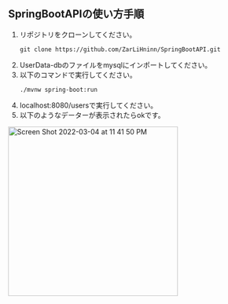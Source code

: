 ## SpringBootAPIの使い方手順
1. リポジトリをクローンしてください。
   ```
   git clone https://github.com/ZarLiHninn/SpringBootAPI.git
   ```
2. UserData-dbのファイルをmysqlにインポートしてください。
3. 以下のコマンドで実行してください。
   ```
   ./mvnw spring-boot:run
   ```
4. localhost:8080/usersで実行してください。
5. 以下のようなデーターが表示されたらokです。
<img width="345" alt="Screen Shot 2022-03-04 at 11 41 50 PM" src="https://user-images.githubusercontent.com/61935228/156815806-1e52600e-5bf8-4495-99d7-edf33ac67f5e.png">
